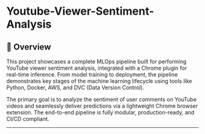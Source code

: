 # Youtube-Viewer-Sentiment-Analysis

## 🧠 Overview
This project showcases a complete MLOps pipeline built for performing YouTube viewer sentiment analysis, integrated with a Chrome plugin for real-time inference. From model training to deployment, the pipeline demonstrates key stages of the machine learning lifecycle using tools like Python, Docker, AWS, and DVC (Data Version Control).

The primary goal is to analyze the sentiment of user comments on YouTube videos and seamlessly deliver predictions via a lightweight Chrome browser extension. The end-to-end pipeline is fully modular, production-ready, and CI/CD compliant.

---
